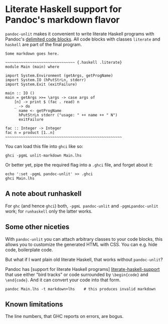 # Literate Haskell support for Pandoc's markdown flavor

`pandoc-unlit` makes it convenient to write literate Haskell programs with
Pandoc's [delimited code blocks][delimited-code-blocks].  All code blocks with
classes `literate` and `haskell` are part of the final program.

    Some markdown goes here.

    ~~~~~~~~~~~~~~~~~~~~~~~~~~~~~~~ {.haskell .literate}
    module Main (main) where

    import System.Environment (getArgs, getProgName)
    import System.IO (hPutStrLn, stderr)
    import System.Exit (exitFailure)

    main :: IO ()
    main = getArgs >>= \args -> case args of
        [n] -> print $ (fac . read) n
        _ -> do
          name <- getProgName
          hPutStrLn stderr ("usage: " ++ name ++ " N")
          exitFailure

    fac :: Integer -> Integer
    fac n = product [1..n]
    ~~~~~~~~~~~~~~~~~~~~~~~~~~~~~~~~~~~~~~~~~~~~~~~~~~~~

You can load this file into `ghci` like so:

    ghci -pgmL unlit-markdown Main.lhs

Or better yet, pipe the required flag into a `.ghci` file, and forget about it:

    echo ':set -pgmL pandoc-unlit' >> .ghci
    ghci Main.lhs

## A note about runhaskell

For `ghc` (and hence `ghci`) both, `-pgmL pandoc-unlit` and `-pgmLpandoc-unlit`
work; for `runhaskell` only the latter works.

## Some other niceties

With `pandoc-unlit` you can attach arbitrary classes to your code blocks, this
allows you to customize the generated HTML with CSS.  You can e.g. hide code,
boilerplate code.

But what if I want plain old literate Haskell, that works without
`pandoc-unlit`?

Pandoc has [support for literate Haskell programs] [literate-haskell-support]
that use either "bird tracks" or code surrounded by `\begin{code}` and
`\end{code}`.  And it can convert your code into that form.

    pandoc Main.lhs -t markdown+lhs    # this produces invalid markdown

<!--
And what if I need plain old markdown, without any pandoc specific extensions?
`pandoc-to-markdown` is for you.
-->

## Known limitations

The line numbers, that GHC reports on errors, are bogus.

[delimited-code-blocks]: http://johnmacfarlane.net/pandoc/README.html#delimited-code-blocks
[literate-haskell-support]: http://johnmacfarlane.net/pandoc/README.html#literate-haskell-support
